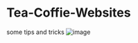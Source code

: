 # Tea-Coffie-Websites
some tips and tricks
![image](https://github.com/user-attachments/assets/d639928a-73c7-460e-89eb-3155ae97ce8d)

